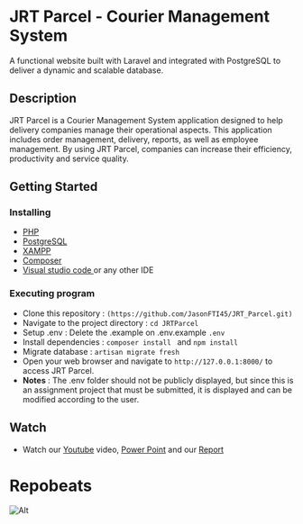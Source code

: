 # JRT Parcel - Courier Management System

A functional website built with Laravel and integrated with PostgreSQL to deliver a dynamic and scalable database.

## Description

JRT Parcel is a Courier Management System application designed to help delivery companies manage their operational aspects. This application includes order management, delivery, reports, as well as employee management. By using JRT Parcel, companies can increase their efficiency, productivity and service quality.

## Getting Started

### Installing

* <a href="https://www.php.net/downloads.php" target="_blank">PHP</a>
* <a href="https://www.postgresql.org/" target="_blank">PostgreSQL</a>
* <a href="https://www.apachefriends.org/download.html" target="_blank">XAMPP</a>
* <a href="https://getcomposer.org/" target="_blank">Composer</a>
* <a href="https://code.visualstudio.com/download" target="_blank">Visual studio code </a> or any other IDE

### Executing program

* Clone this repository : ``` (https://github.com/JasonFTI45/JRT_Parcel.git) ```
* Navigate to the project directory : ``` cd JRTParcel ```
* Setup .env : Delete the .example on .env.example ``` .env ```
* Install dependencies : 
``` composer install  ``` and ``` npm install  ``` 
* Migrate database : 
``` artisan migrate fresh ```
* Open your web browser and navigate to ``` http://127.0.0.1:8000/ ``` to access JRT Parcel.
* **Notes** : The .env folder should not be publicly displayed, but since this is an assignment project that must be submitted, it is displayed and can be modified according to the user.

## Watch
* Watch our <a href="https://www.youtube.com/watch?v=iTqxpdKclPU" target="_blank">Youtube</a> video, <a href="https://untarid-my.sharepoint.com/:p:/g/personal/tigo_535220235_stu_untar_ac_id/Eb-scAvi5S1PvqXjcfiGi_MBURdb36dS04rze5JZ-7XpbQ?e=oYfaYB" target="_blank">Power Point</a> and our <a href="https://drive.google.com/file/d/1qth37taLIYBgzJamLemGkcg4ux7uVExb/view?usp=sharing" target="_blank">Report</a>

# Repobeats

![Alt](https://repobeats.axiom.co/api/embed/4e250261eecbc5d0eae659b1e71959803051b9be.svg "Repobeats analytics image")
